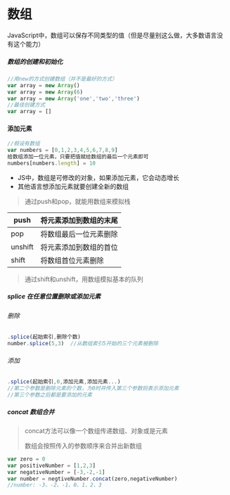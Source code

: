 # 数组

JavaScript中，数组可以保存不同类型的值（但是尽量别这么做，大多数语言没有这个能力）

##### 数组的创建和初始化

```javascript
//用new的方式创建数组（并不是最好的方式）
var array = new Array()
var array = new Array(6)
var array = new Array('one','two','three')
//最佳创建方式
var array = []
```

#### 添加元素

```javascript
//假设有数组
var numbers = [0,1,2,3,4,5,6,7,8,9]
给数组添加一位元素，只要把值赋给数组的最后一个元素即可
numbers[numbers.length] = 10
```

- JS中，数组是可修改的对象，如果添加元素，它会动态增长
- 其他语言想添加元素就要创建全新的数组

> 通过push和pop，就能用数组来模拟栈

| push    | 将元素添加到数组的末尾 |
| ------- | ---------------------- |
| pop     | 将数组最后一位元素删除 |
| unshift | 将元素添加到数组的首位 |
| shift   | 将数组首位元素删除     |

> 通过shift和unshift，用数组模拟基本的队列

##### splice	在任意位置删除或添加元素

###### 删除

```javascript
.splice(起始索引,删除个数)
number.splice(5,3)	//从数组索引5开始的三个元素被删除
```

###### 添加

```javascript
.splice(起始索引,0,添加元素,添加元素...)
//第二个参数是删除元素的个数，为0时并传入第三个参数则表示添加元素
//第三个参数之后都是要添加的元素
```

##### concat	数组合并

> concat方法可以像一个数组传递数组、对象或是元素
>
> 数组会按照传入的参数顺序来合并出新数组

```javascript
var zero = 0
var positiveNumber = [1,2,3]
var negativeNumber = [-3,-2,-1]
var number = negtiveNumber.concat(zero,negativeNumber)
//number: -3、-2、-1、0、1、2、3
```

